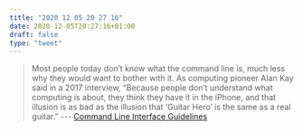 ```yaml
---
title: "2020 12 05 20 27 16"
date: 2020-12-05T20:27:16+01:00
draft: false
type: "tweet"
---
```

> Most people today don’t know what the command line is, much less why they would want to bother with it. As computing pioneer Alan Kay said in a 2017 interview, “Because people don’t understand what computing is about, they think they have it in the iPhone, and that illusion is as bad as the illusion that ‘Guitar Hero’ is the same as a real guitar.” --- [Command Line Interface Guidelines](https://clig.dev/)
